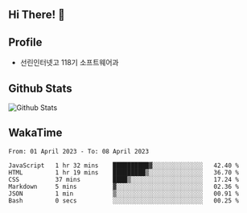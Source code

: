 ## Hi There! 👋

## Profile

-   선린인터넷고 118기 소프트웨어과

## Github Stats

![Github Stats](https://github-readme-stats.vercel.app/api/top-langs/?username=NY0510&theme=tokyonight&hide_border=true&layout=compact)

## WakaTime

<!--START_SECTION:waka-->

```text
From: 01 April 2023 - To: 08 April 2023

JavaScript   1 hr 32 mins    ██████████▓░░░░░░░░░░░░░░   42.40 %
HTML         1 hr 19 mins    █████████▒░░░░░░░░░░░░░░░   36.70 %
CSS          37 mins         ████▒░░░░░░░░░░░░░░░░░░░░   17.24 %
Markdown     5 mins          ▓░░░░░░░░░░░░░░░░░░░░░░░░   02.36 %
JSON         1 min           ▒░░░░░░░░░░░░░░░░░░░░░░░░   00.91 %
Bash         0 secs          ░░░░░░░░░░░░░░░░░░░░░░░░░   00.25 %
```

<!--END_SECTION:waka-->
